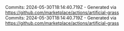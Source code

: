 Commits: 2024-05-30T18:14:40.719Z - Generated via https://github.com/marketplace/actions/artificial-grass
<br>
Commits: 2024-05-30T18:14:40.719Z - Generated via https://github.com/marketplace/actions/artificial-grass
<br>
